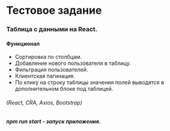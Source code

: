 # Тестовое задание
### Таблица с данными на React.

#### Функционал

* Сортировка по столбцам.
* Добавление нового пользователя в таблицу.
* Фильтрация пользователей.
* Клиентская пагинация.
* По клику на строку таблицы значения полей выводятся в дополнительном блоке под таблицей.

###### (React, CRA, Axios, Bootstrap)

##### npm run start - запуск приложения.

